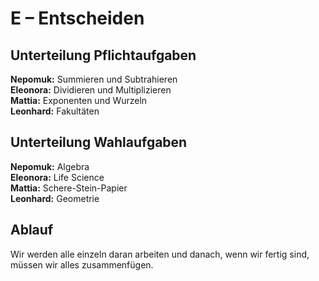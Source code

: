 # E – Entscheiden

## Unterteilung Pflichtaufgaben
**Nepomuk:** Summieren und Subtrahieren  
**Eleonora:** Dividieren und Multiplizieren  
**Mattia:** Exponenten und Wurzeln  
**Leonhard:** Fakultäten  

## Unterteilung Wahlaufgaben
**Nepomuk:** Algebra  
**Eleonora:** Life Science  
**Mattia:** Schere-Stein-Papier  
**Leonhard:** Geometrie  

## Ablauf
Wir werden alle einzeln daran arbeiten und danach, wenn wir fertig sind, müssen wir alles zusammenfügen.
